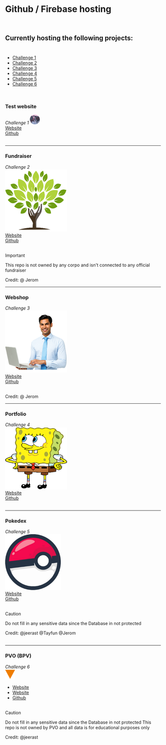 # Github / Firebase hosting<br><br>

## Currently hosting the following projects:<br><br>
- [Challenge 1](#1)
- [Challenge 2](#2)
- [Challenge 3](#3)
- [Challenge 4](#4)
- [Challenge 5](#5)
- [Challenge 6](#pvo-bpv)

<br>

### Test website<br>
*Challenge 1*
![Test ICON](test.png)<br>
[Website](https://tijl-pleuger-vista.github.io/website.github.io/public/test/)<br>
[Github](https://github.com/Tijl-Pleuger-Vista/project-1)<br><br>

---
### Fundraiser<br>
*Challenge 2*<br>
![Funraiser ICON](teamtree.png)<br>
[Website](https://tijl-pleuger-vista.github.io/website.github.io/public/team-trees/)<br>
[Github](https://github.com/Tijl-Pleuger-Vista/project-2)<br><br>

> [!IMPORTANT]
> This repo is not owned by any corpo and isn't connected to any official fundraiser

Credit: 
@ Jerom

---
### Webshop<br>
*Challenge 3*<br>
![Webshop ICON](webshop.png)<br>
[Website](https://tijl-pleuger-vista.github.io/website.github.io/public/webshop/)<br>
[Github](https://github.com/Tijl-Pleuger-Vista/project-3)<br><br>

Credit: 
@ Jerom

---
### Portfolio<br>
*Challenge 4*<br>
![HeadBodyScript ICON](portfolio.png)<br>
[Website](https://headbodyscript.github.io/ign-index)<br>
[Github](https://github.com/Tijl-Pleuger-Vista/project-4)<br><br>

---
### Pokedex<br>
*Challenge 5*<br>
![Pokemon ICON](pokedex.png)<br>
[Website](https://tijl-pleuger-vista.github.io/website.github.io/public/pokedex/)<br>
[Github](https://github.com/Tijl-Pleuger-Vista/project-5)<br><br>

> [!CAUTION]
> Do not fill in any sensitive data since the Database in not protected<br>

Credit: 
@jeerast @Tayfun @Jerom<br><br>

---
### PVO (BPV)<br>
*Challenge 6*<br>
![PVO ICON](pvo.png)<br>
- [Website](https://tijl-pleuger-vista.github.io/website.github.io/public/leet-handbook/)<br>
- [Website](https://tijl-pleuger-vista.github.io/website.github.io/public/leet-game/)<br>
- [Github](https://github.com/Tijl-Pleuger-Vista/project-6)<br><br>

> [!CAUTION]
> Do not fill in any sensitive data since the Database in not protected
> This repo is not owned by PVO and all data is for educational purposes only

Credit: 
@jeerast
